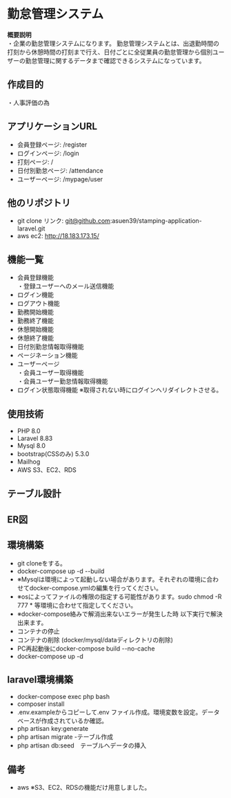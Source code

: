 #  勤怠管理システム
**概要説明**<br>
・企業の勤怠管理システムになります。
勤怠管理システムとは、出退勤時間の打刻から休憩時間の打刻まで行え、日付ごとに全従業員の勤怠管理から個別ユーザーの勤怠管理に関するデータまで確認できるシステムになっています。

## 作成目的
・人事評価の為

## アプリケーションURL
- 会員登録ページ: /register
- ログインページ: /login
- 打刻ページ: /
- 日付別勤怠ページ: /attendance
- ユーザーページ: /mypage/user

## 他のリポジトリ
- git clone リンク: git@github.com:asuen39/stamping-application-laravel.git</a>
- aws ec2: http://18.183.173.15/

## 機能一覧
- 会員登録機能<br>
・登録ユーザーへのメール送信機能
- ログイン機能
- ログアウト機能
- 勤務開始機能
- 勤務終了機能
- 休憩開始機能
- 休憩終了機能
- 日付別勤怠情報取得機能
- ページネーション機能
- ユーザーページ<br>
・会員ユーザー取得機能<br>
・会員ユーザー勤怠情報取得機能
- ログイン状態取得機能 ※取得されない時にログインへリダイレクトさせる。

## 使用技術
- PHP 8.0
- Laravel  8.83
- Mysql 8.0
- bootstrap(CSSのみ) 5.3.0
- Mailhog
- AWS S3、EC2、RDS

## テーブル設計



## ER図




## 環境構築
- git cloneをする。
- docker-compose up -d --build
- ※Mysqlは環境によって起動しない場合があります。それぞれの環境に合わせてdocker-compose.ymlの編集を行ってください。
- ※osによってファイルの権限の指定する可能性があります。sudo chmod -R 777 * 等環境に合わせて指定してください。
- ※docker-compose絡みで解消出来ないエラーが発生した時 以下実行で解決出来ます。
- コンテナの停止
- コンテナの削除 (docker/mysql/dataディレクトリの削除)
- PC再起動後にdocker-compose build --no-cache
- docker-compose up -d

## laravel環境構築
- docker-compose exec php bash
- composer install
- .env.exampleからコピーして.env ファイル作成。環境変数を設定。データベースが作成されているか確認。
- php artisan key:generate
- php artisan migrate -テーブル作成
- php artisan db:seed　テーブルへデータの挿入

## 備考
- aws ※S3、EC2、RDSの機能だけ用意しました。


